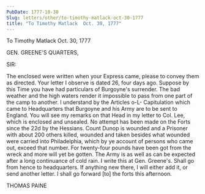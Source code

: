 ```yaml
---
PubDate: 1777-10-30
Slug: letters/other/to-timothy-matlack-oct-30-1777
title: "To Timothy Matlack  Oct. 30, 1777"
---
```


   To Timothy Matlack  Oct. 30, 1777

   GEN. GREENE'S QUARTERS,

   SIR:

   The enclosed were written when your Express came, please to convey them as
   directed. Your letter I observe is dated 26, four days ago. Suppose by
   this Time you have had particulars of Burgoyne's surrender. The bad
   weather and the high waters render it impossible to pass from one part of
   the camp to another. I understand by the Articles o-L- Capitulation which
   came to Headquarters that Burgoyne and his Army are to be sent to England.
   You will see my remarks on that Head in my letter to Col. Lee, which is
   enclosed and unsealed. No attempt has been made on the Forts since the 22d
   by the Hessians. Count Dunop is wounded and a Prisoner with about 200
   others killed, wounded and taken besides what wounded were carried into
   Philadelphia, which by ye account of persons who came out, exceed that
   number. For twenty-four pounds have been got from the wreck and more will
   yet be gotten. The Army is as well as can be expected after a long
   continuance of cold rain. I write this at Gen. Greene's. Shall go from
   hence to headquarters. If anything new there, I will either add it, or
   send another letter. I shall go forward [to] the forts this afternoon.

   THOMAS PAINE



